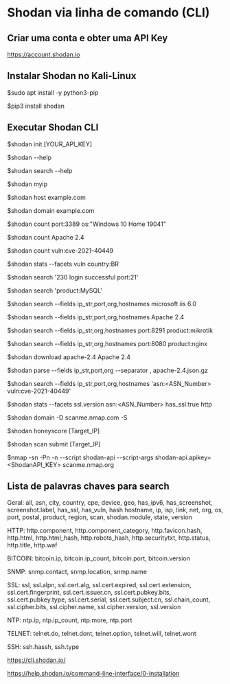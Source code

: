 
# Shodan via linha de comando (CLI)

## Criar uma conta e obter uma API Key

https://account.shodan.io

## Instalar Shodan no Kali-Linux

$sudo apt install -y python3-pip

$pip3 install shodan

## Executar Shodan CLI

$shodan init [YOUR_API_KEY]

$shodan --help

$shodan search --help

$shodan myip

$shodan host example.com

$shodan domain example.com

$shodan count port:3389 os:"Windows 10 Home 19041"

$shodan count Apache 2.4

$shodan count vuln:cve-2021-40449

$shodan stats --facets vuln country:BR

$shodan search '230 login successful port:21'

$shodan search 'product:MySQL'    

$shodan search --fields ip_str,port,org,hostnames microsoft iis 6.0

$shodan search --fields ip_str,port,org,hostnames Apache 2.4

$shodan search --fields ip_str,org,hostnames port:8291 product:mikrotik

$shodan search --fields ip_str,org,hostnames port:8080 product:nginx

$shodan download apache-2.4 Apache 2.4

$shodan parse --fields ip_str,port,org --separator , apache-2.4.json.gz

$shodan search --fields ip_str,port,org,hostnames 'asn:<ASN_Number> vuln:cve-2021-40449'

$shodan stats --facets ssl.version asn:<ASN_Number> has_ssl:true http

$shodan domain -D scanme.nmap.com -S

$shodan honeyscore  [Target_IP]

$shodan scan submit [Target_IP]

$nmap -sn -Pn -n --script shodan-api --script-args shodan-api.apikey=<ShodanAPI_KEY> scanme.nmap.org

## Lista de palavras chaves para search

Geral: all, asn, city, country, cpe, device, geo, has_ipv6, has_screenshot, screenshot.label, has_ssl, has_vuln, hash hostname, ip, isp, link, net, org, os, port, postal, product, region, scan, shodan.module, state, version

HTTP: http.component, http.component_category, http.favicon.hash, http.html, http.html_hash, http.robots_hash, http.securitytxt, http.status, http.title, http.waf

BITCOIN: bitcoin.ip, bitcoin.ip_count, bitcoin.port, bitcoin.version

SNMP: snmp.contact, snmp.location, snmp.name

SSL: ssl, ssl.alpn, ssl.cert.alg, ssl.cert.expired, ssl.cert.extension, ssl.cert.fingerprint, ssl.cert.issuer.cn, ssl.cert.pubkey.bits, ssl.cert.pubkey.type, ssl.cert.serial, ssl.cert.subject.cn, ssl.chain_count, ssl.cipher.bits, ssl.cipher.name, ssl.cipher.version, ssl.version

NTP: ntp.ip, ntp.ip_count, ntp.more, ntp.port

TELNET: telnet.do, telnet.dont, telnet.option, telnet.will, telnet.wont

SSH: ssh.hassh, ssh.type

https://cli.shodan.io/

https://help.shodan.io/command-line-interface/0-installation
